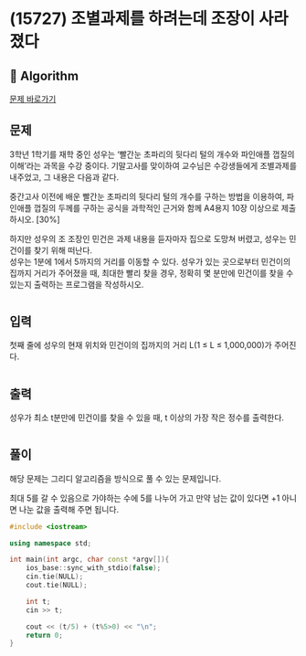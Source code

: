 # (15727) 조별과제를 하려는데 조장이 사라졌다
## :100: Algorithm
[문제 바로가기](https://www.acmicpc.net/problem/15727)

## 문제
3학년 1학기를 재학 중인 성우는 ‘빨간눈 초파리의 뒷다리 털의 개수와 파인애플 껍질의 이해’라는 과목을 수강 중이다. 기말고사를 맞이하여 교수님은 수강생들에게 조별과제를 내주었고, 그 내용은 다음과 같다.

중간고사 이전에 배운 빨간눈 초파리의 뒷다리 털의 개수를 구하는 방법을 이용하여, 파인애플 껍질의 두께를 구하는 공식을 과학적인 근거와 함께 A4용지 10장 이상으로 제출하시오. [30%]

하지만 성우의 조 조장인 민건은 과제 내용을 듣자마자 집으로 도망쳐 버렸고, 성우는 민건이를 찾기 위해 떠난다.   
성우는 1분에 1에서 5까지의 거리를 이동할 수 있다. 성우가 있는 곳으로부터 민건이의 집까지 거리가 주어졌을 때, 최대한 빨리 찾을 경우, 정확히 몇 분만에 민건이를 찾을 수 있는지 출력하는 프로그램을 작성하시오.
#
## 입력
첫째 줄에 성우의 현재 위치와 민건이의 집까지의 거리 L(1 ≤ L ≤ 1,000,000)가 주어진다.
#
## 출력
성우가 최소 t분만에 민건이를 찾을 수 있을 때, t 이상의 가장 작은 정수를 출력한다.
#
## 풀이
해당 문제는 그리디 알고리즘을 방식으로 풀 수 있는 문제입니다.  

최대 5를 갈 수 있음으로 가야하는 수에 5를 나누어 가고 만약 남는 값이 있다면 +1 아니면 나눈 값을 출력해 주면 됩니다.

```cpp
#include <iostream>

using namespace std;

int main(int argc, char const *argv[]){
    ios_base::sync_with_stdio(false);
    cin.tie(NULL);
    cout.tie(NULL);

    int t;
    cin >> t;

    cout << (t/5) + (t%5>0) << "\n";
    return 0;
}
```